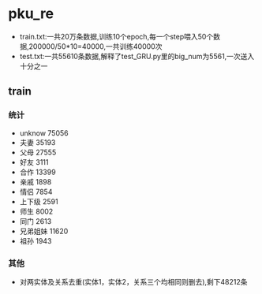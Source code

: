 # pku_re
- train.txt:一共20万条数据,训练10个epoch,每一个step喂入50个数据,200000/50*10=40000,一共训练40000次
- test.txt:一共55610条数据,解释了test_GRU.py里的big_num为5561,一次送入十分之一
## train
### 统计
- unknow 75056
- 夫妻 35193
- 父母 27555
- 好友 3111
- 合作 13399
- 亲戚 1898
- 情侣 7854
- 上下级 2591
- 师生 8002
- 同门 2613
- 兄弟姐妹 11620
- 祖孙 1943
### 其他
- 对两实体及关系去重(实体1，实体2，关系三个均相同则删去),剩下48212条
